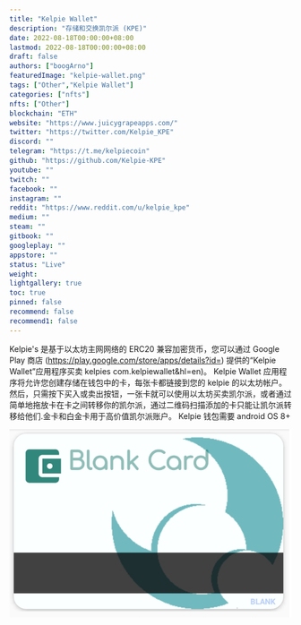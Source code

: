 ```yaml
---
title: "Kelpie Wallet"
description: "存储和交换凯尔派 (KPE)"
date: 2022-08-18T00:00:00+08:00
lastmod: 2022-08-18T00:00:00+08:00
draft: false
authors: ["boogArno"]
featuredImage: "kelpie-wallet.png"
tags: ["Other","Kelpie Wallet"]
categories: ["nfts"]
nfts: ["Other"]
blockchain: "ETH"
website: "https://www.juicygrapeapps.com/"
twitter: "https://twitter.com/Kelpie_KPE"
discord: ""
telegram: "https://t.me/kelpiecoin"
github: "https://github.com/Kelpie-KPE"
youtube: ""
twitch: ""
facebook: ""
instagram: ""
reddit: "https://www.reddit.com/u/kelpie_kpe"
medium: ""
steam: ""
gitbook: ""
googleplay: ""
appstore: ""
status: "Live"
weight: 
lightgallery: true
toc: true
pinned: false
recommend: false
recommend1: false
---
```

Kelpie's 是基于以太坊主网网络的 ERC20 兼容加密货币，您可以通过 Google Play 商店 (https://play.google.com/store/apps/details?id=) 提供的“Kelpie Wallet”应用程序买卖 kelpies com.kelpiewallet&hl=en)。 Kelpie Wallet 应用程序将允许您创建存储在钱包中的卡，每张卡都链接到您的 kelpie 的以太坊帐户。然后，只需按下买入或卖出按钮，一张卡就可以使用以太坊买卖凯尔派，或者通过简单地拖放卡在卡之间转移你的凯尔派，通过二维码扫描添加的卡只能让凯尔派转移给他们.金卡和白金卡用于高价值凯尔派账户。 Kelpie 钱包需要 android OS 8+

![kelpie-wallet-collectibles-eth-image3_de1269fc8c6bbf576c800d82b05af5e8](kelpie-wallet-collectibles-eth-image3_de1269fc8c6bbf576c800d82b05af5e8.png)
